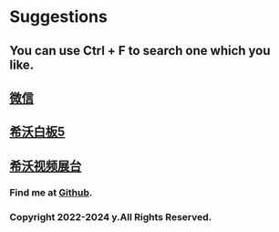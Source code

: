 # Suggestions
## You can use Ctrl + F to search one which you like.

## [微信](https://weixin.qq.com)
## [希沃白板5](https://easinote.seewo.com)
## [希沃视频展台](https://e.seewo.com/product/EasiCamera)

### Find me at [Github](https://github.com/wersdfxcvlwy).
### Copyright 2022-2024 y.All Rights Reserved.